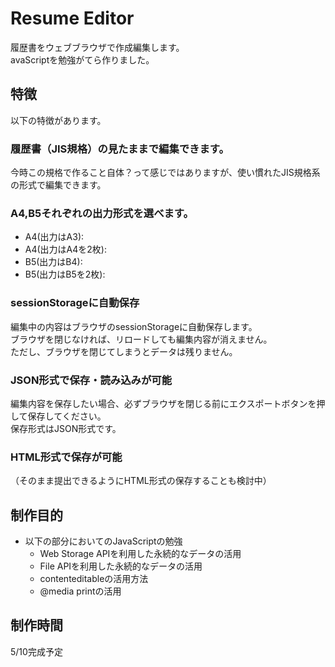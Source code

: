 # Resume Editor

履歴書をウェブブラウザで作成編集します。  
avaScriptを勉強がてら作りました。



## 特徴
以下の特徴があります。

### 履歴書（JIS規格）の見たままで編集できます。
今時この規格で作ること自体？って感じではありますが、使い慣れたJIS規格系の形式で編集できます。

### A4,B5それぞれの出力形式を選べます。

- A4(出力はA3):
- A4(出力はA4を2枚):
- B5(出力はB4):
- B5(出力はB5を2枚):

### sessionStorageに自動保存

編集中の内容はブラウザのsessionStorageに自動保存します。  
ブラウザを閉じなければ、リロードしても編集内容が消えません。  
ただし、ブラウザを閉じてしまうとデータは残りません。

### JSON形式で保存・読み込みが可能

編集内容を保存したい場合、必ずブラウザを閉じる前にエクスポートボタンを押して保存してください。  
保存形式はJSON形式です。  

### HTML形式で保存が可能
（そのまま提出できるようにHTML形式の保存することも検討中）

## 制作目的
- 以下の部分においてのJavaScriptの勉強
  - Web Storage APIを利用した永続的なデータの活用
  - File APIを利用した永続的なデータの活用
  - contenteditableの活用方法
  - @media printの活用

## 制作時間
5/10完成予定
